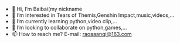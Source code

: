 - 👋 Hi, I’m Baibai(my nickname
- 👀 I’m interested in Tears of Themis,Genshin Impact,music,videos,...
- 🌱 I’m currently learning python,video clip,...
- 💞️ I’m looking to collaborate on python,games,...
- 📫 How to reach me? E-mail: raoaaanqi@163.com

<!---
Raoanqi929/Raoanqi929 is a ✨ special ✨ repository because its `README.md` (this file) appears on your GitHub profile.
You can click the Preview link to take a look at your changes.
--->
